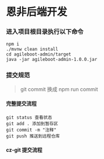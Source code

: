 # 恩非后端开发

### 进入项目根目录执行以下命令

```shell
npm i
./mvnw clean install
cd agileboot-admin/target
java -jar agileboot-admin-1.0.0.jar
```

### 提交规范

> git commit 换成  npm run commit

#### 完整提交流程
```shell
git status 查看状态
git add . 添加到暂存区
git commit -m "注释"
git push 推送到远程仓库
```

#### cz-git 提交流程
```shell

```

	

